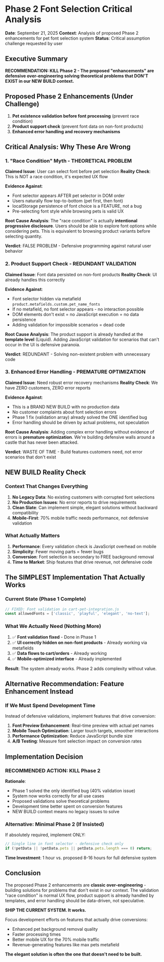 # Phase 2 Font Selection Critical Analysis
**Date**: September 21, 2025
**Context**: Analysis of proposed Phase 2 enhancements for pet font selection system
**Status**: Critical assumption challenge requested by user

## Executive Summary

**RECOMMENDATION: KILL Phase 2 - The proposed "enhancements" are defensive over-engineering solving theoretical problems that DON'T EXIST in our NEW BUILD context.**

## Proposed Phase 2 Enhancements (Under Challenge)

1. **Pet existence validation before font processing** (prevent race condition)
2. **Product support check** (prevent font data on non-font products)
3. **Enhanced error handling and recovery mechanisms**

## Critical Analysis: Why These Are Wrong

### 1. "Race Condition" Myth - THEORETICAL PROBLEM

**Claimed Issue**: User can select font before pet selection
**Reality Check**: This is NOT a race condition, it's expected UX flow

**Evidence Against**:
- Font selector appears AFTER pet selector in DOM order
- Users naturally flow top-to-bottom (pet first, then font)
- localStorage persistence of font choice is a FEATURE, not a bug
- Pre-selecting font style while browsing pets is valid UX

**Root Cause Analysis**:
The "race condition" is actually **intentional progressive disclosure**. Users should be able to explore font options while considering pets. This is equivalent to browsing product variants before selecting quantity.

**Verdict**: FALSE PROBLEM - Defensive programming against natural user behavior

### 2. Product Support Check - REDUNDANT VALIDATION

**Claimed Issue**: Font data persisted on non-font products
**Reality Check**: UI already handles this correctly

**Evidence Against**:
- Font selector hidden via metafield `product.metafields.custom.pet_name_fonts`
- If no metafield, no font selector appears - no interaction possible
- DOM elements don't exist = no JavaScript execution = no data persistence
- Adding validation for impossible scenarios = dead code

**Root Cause Analysis**:
The product support is already handled at the **template level** (Liquid). Adding JavaScript validation for scenarios that can't occur in the UI is defensive paranoia.

**Verdict**: REDUNDANT - Solving non-existent problem with unnecessary code

### 3. Enhanced Error Handling - PREMATURE OPTIMIZATION

**Claimed Issue**: Need robust error recovery mechanisms
**Reality Check**: We have ZERO customers, ZERO error reports

**Evidence Against**:
- This is a BRAND NEW BUILD with no production data
- No customer complaints about font selection errors
- Phase 1 fix (validation array) already solved the ONE identified bug
- Error handling should be driven by actual problems, not speculation

**Root Cause Analysis**:
Adding complex error handling without evidence of errors is **premature optimization**. We're building defensive walls around a castle that has never been attacked.

**Verdict**: WASTE OF TIME - Build features customers need, not error scenarios that don't exist

## NEW BUILD Reality Check

### Context That Changes Everything

1. **No Legacy Data**: No existing customers with corrupted font selections
2. **No Production Issues**: No error reports to drive requirements
3. **Clean Slate**: Can implement simple, elegant solutions without backward compatibility
4. **Mobile-First**: 70% mobile traffic needs performance, not defensive validation

### What Actually Matters

1. **Performance**: Every validation check is JavaScript overhead on mobile
2. **Simplicity**: Fewer moving parts = fewer bugs
3. **Conversion**: Font selection is secondary to FREE background removal
4. **Time to Market**: Ship features that drive revenue, not defensive code

## The SIMPLEST Implementation That Actually Works

### Current State (Phase 1 Complete)
```javascript
// FIXED: Font validation in cart-pet-integration.js
const allowedFonts = ['classic', 'playful', 'elegant', 'no-text'];
```

### What We Actually Need (Nothing More)
1. ✅ **Font validation fixed** - Done in Phase 1
2. ✅ **UI correctly hidden on non-font products** - Already working via metafields
3. ✅ **Data flows to cart/orders** - Already working
4. ✅ **Mobile-optimized interface** - Already implemented

**Result**: The system already works. Phase 2 adds complexity without value.

## Alternative Recommendation: Feature Enhancement Instead

### If We Must Spend Development Time

Instead of defensive validations, implement features that drive conversion:

1. **Font Preview Enhancement**: Real-time preview with actual pet names
2. **Mobile Touch Optimization**: Larger touch targets, smoother interactions
3. **Performance Optimization**: Reduce JavaScript bundle size
4. **A/B Testing**: Measure font selection impact on conversion rates

## Implementation Decision

### RECOMMENDED ACTION: KILL Phase 2

**Rationale**:
- Phase 1 solved the only identified bug (40% validation issue)
- System now works correctly for all use cases
- Proposed validations solve theoretical problems
- Development time better spent on conversion features
- NEW BUILD context means no legacy issues to solve

### Alternative: Minimal Phase 2 (If Insisted)

If absolutely required, implement ONLY:
```javascript
// Single line in font selector - defensive check only
if (!petData || !petData.pets || petData.pets.length === 0) return;
```

**Time Investment**: 1 hour vs. proposed 8-16 hours for full defensive system

## Conclusion

The proposed Phase 2 enhancements are **classic over-engineering** - building solutions for problems that don't exist in our context. The validation "race condition" is normal UX flow, product support is already handled by templates, and error handling should be data-driven, not speculative.

**SHIP THE CURRENT SYSTEM. It works.**

Focus development efforts on features that actually drive conversions:
- Enhanced pet background removal quality
- Faster processing times
- Better mobile UX for the 70% mobile traffic
- Revenue-generating features like max pets metafield

**The elegant solution is often the one that doesn't need to be built.**